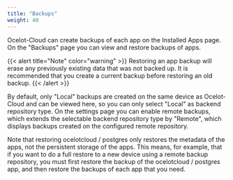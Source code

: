 ```yaml
---
title: "Backups"
weight: 40
---
```


Ocelot-Cloud can create backups of each app on the Installed Apps page. On the "Backups" page you can view and restore backups of apps.

{{< alert title="Note" color="warning" >}}
Restoring an app backup will erase any previously existing data that was not backed up. It is recommended that you create a current backup before restoring an old backup.
{{< /alert >}}

By default, only "Local" backups are created on the same device as Ocelot-Cloud and can be viewed here, so you can only select "Local" as backend repository type. On the settings page you can enable remote backups, which extends the selectable backend repository type by "Remote", which displays backups created on the configured remote repository.

Note that restoring ocelotcloud / postgres only restores the metadata of the apps, not the persistent storage of the apps. This means, for example, that if you want to do a full restore to a new device using a remote backup repository, you must first restore the backup of the ocelotcloud / postgres app, and then restore the backups of each app that you need.
